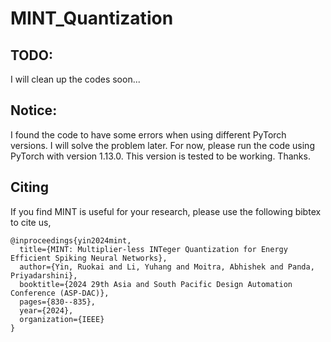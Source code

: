 # MINT_Quantization

## TODO:
I will clean up the codes soon... 

## Notice:
I found the code to have some errors when using different PyTorch versions. I will solve the problem later. 
For now, please run the code using PyTorch with version 1.13.0. This version is tested to be working. Thanks.

## Citing
If you find MINT is useful for your research, please use the following bibtex to cite us,

```
@inproceedings{yin2024mint,
  title={MINT: Multiplier-less INTeger Quantization for Energy Efficient Spiking Neural Networks},
  author={Yin, Ruokai and Li, Yuhang and Moitra, Abhishek and Panda, Priyadarshini},
  booktitle={2024 29th Asia and South Pacific Design Automation Conference (ASP-DAC)},
  pages={830--835},
  year={2024},
  organization={IEEE}
}
```
